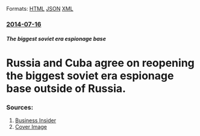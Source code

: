 
Formats: [HTML](/news/2014/07/16/russia-and-cuba-agree-on-reopening-the-biggest-soviet-era-espionage-base-outside-of-russia.html)  [JSON](/news/2014/07/16/russia-and-cuba-agree-on-reopening-the-biggest-soviet-era-espionage-base-outside-of-russia.json)  [XML](/news/2014/07/16/russia-and-cuba-agree-on-reopening-the-biggest-soviet-era-espionage-base-outside-of-russia.xml)  

### [2014-07-16](/news/2014/07/16/index.md)

##### The biggest soviet era espionage base
# Russia and Cuba agree on reopening the biggest soviet era espionage base outside of Russia. 




### Sources:

1. [Business Insider](http://www.businessinsider.com/russia-is-reportedly-reopening-its-spy-base-in-cuba-2014-7)
1. [Cover Image](http://static4.businessinsider.com/image/53c6632b6da8114e608d7288-1190-625/russia-is-reportedly-reopening-its-spy-base-in-cuba.jpg)
